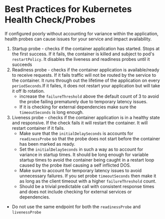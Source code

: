 # Best Practices for Kubernetes Health Check/Probes

If configured poorly without accounting for variance within the application, health probes can cause issues for your service and impact availability.

1. Startup probe - checks if the container application has started. Stops at the first success. If it fails, the container is killed and subject to pod's ```restartPolicy```. It disables the liveness and readiness probes until it succeeds
2. Readiness probe -  checks if the container application is available/ready to receive requests. If it fails traffic will not be routed by the service to the container. It runs through out the lifetime of the application on every ```periodSeconds```.If it failes, it does not restart your application but will take it off lb rotation.
    - increase the ```failureThreshold``` above the default count of 3 to avoid the probe failing prematurely due to temporary latency issues.
    - If it is checking for external dependencies make sure the ```timeoutSeconds``` is long enough.
3. Liveness probe - checks if the container application is in a healthy state and responsive. If the check fails it will restart the container. It will restart container if it fails.
    - Make sure that the ```initialDelaySeconds``` is accounts for ```readinessProbe``` so that the probe does not start before the container has been marked as ready.
    - Set the ```initialDelaySeconds``` in such a way as to account for variance in startup times. It should be long enough for variable startup times to avoid the container being caught in a restart loop caused by the probe itsel causing a self inflicted DOS.
    - Make sure to account for temporary latency issues to avoid unnecessary failures. If you set probe ```timeoutSeconds``` then make it as long as the client timeout with a higher ```failureThreshold``` count. 
    - Should be a trivial predictable call with consistent response times and does not include checking for external services or dependencies.


- Do not use the same endpoint for both the ```readinessProbe``` and ```livenessProbe```
